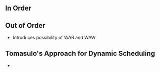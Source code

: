 ## In Order
## Out of Order
- Introduces possibility of WAR and WAW
## Tomasulo's Approach for Dynamic Scheduling
- 